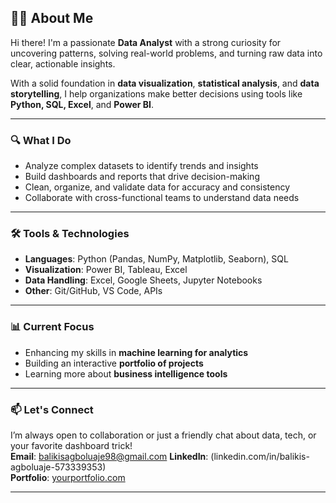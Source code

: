 ## 👩‍💻 About Me

Hi there! I'm a passionate **Data Analyst** with a strong curiosity for uncovering patterns, solving real-world problems, and turning raw data into clear, actionable insights.

With a solid foundation in **data visualization**, **statistical analysis**, and **data storytelling**, I help organizations make better decisions using tools like **Python, SQL, Excel**, and **Power BI**.

---

### 🔍 What I Do

- Analyze complex datasets to identify trends and insights  
- Build dashboards and reports that drive decision-making  
- Clean, organize, and validate data for accuracy and consistency  
- Collaborate with cross-functional teams to understand data needs  

---

### 🛠️ Tools & Technologies

- **Languages**: Python (Pandas, NumPy, Matplotlib, Seaborn), SQL  
- **Visualization**: Power BI, Tableau, Excel  
- **Data Handling**: Excel, Google Sheets, Jupyter Notebooks  
- **Other**: Git/GitHub, VS Code, APIs  

---

### 📊 Current Focus

- Enhancing my skills in **machine learning for analytics**  
- Building an interactive **portfolio of projects**  
- Learning more about **business intelligence tools**

---

### 📫 Let's Connect

I’m always open to collaboration or just a friendly chat about data, tech, or your favorite dashboard trick!  
**Email**: balikisagboluaje98@gmail.com
**LinkedIn**: (linkedin.com/in/balikis-agboluaje-573339353)  
**Portfolio**: [yourportfolio.com](https://yourportfolio.com)

---
